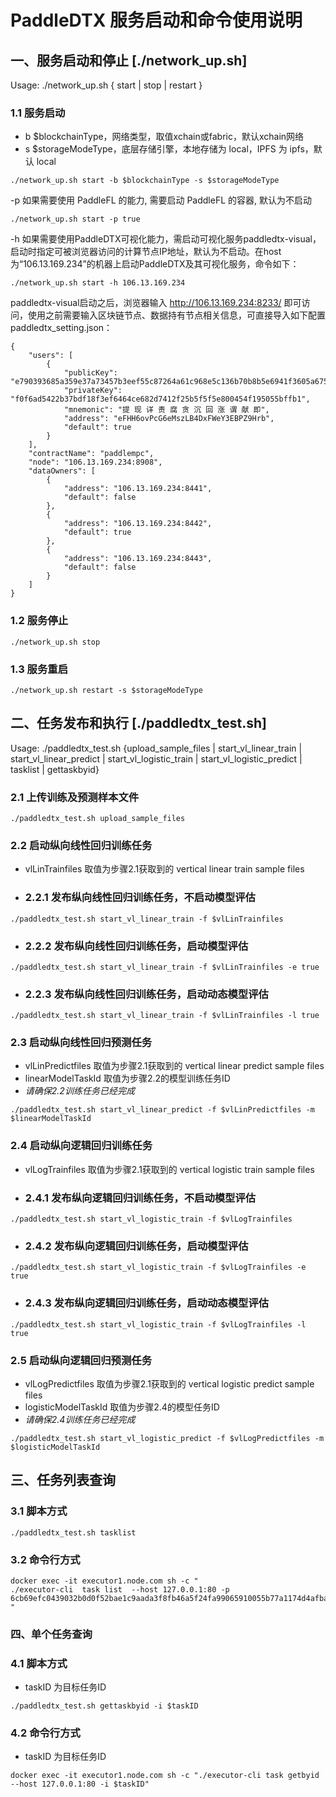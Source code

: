 # PaddleDTX 服务启动和命令使用说明

## 一、服务启动和停止 [./network_up.sh]
Usage: ./network_up.sh { start | stop | restart }

### 1.1 服务启动
- b $blockchainType，网络类型，取值xchain或fabric，默认xchain网络
- s $storageModeType，底层存储引擎，本地存储为 local，IPFS 为 ipfs，默认 local
```shell
./network_up.sh start -b $blockchainType -s $storageModeType
```

-p 如果需要使用 PaddleFL 的能力, 需要启动 PaddleFL 的容器, 默认为不启动
```shell
./network_up.sh start -p true
```

-h 如果需要使用PaddleDTX可视化能力，需启动可视化服务paddledtx-visual，启动时指定可被浏览器访问的计算节点IP地址，默认为不启动。在host为“106.13.169.234”的机器上启动PaddleDTX及其可视化服务，命令如下：
```shell
./network_up.sh start -h 106.13.169.234
```
paddledtx-visual启动之后，浏览器输入 http://106.13.169.234:8233/ 即可访问，使用之前需要输入区块链节点、数据持有节点相关信息，可直接导入如下配置paddledtx_setting.json：
```
{
    "users": [
        {
            "publicKey": "e790393685a359e37a73457b3eef55c87264a61c968e5c136b70b8b5e6941f3605a67561af41633035239f6393b949584470da7a67b5b8fe284bd69cfb0d3d59",
            "privateKey": "f0f6ad5422b37bdf18f3ef6464ce682d7412f25b5f5f5e800454f195055bffb1",
            "mnemonic": "提 现 详 责 腐 贪 沉 回 涨 谓 献 即",
            "address": "eFHH6ovPcG6eMszLB4DxFWeY3EBPZ9Hrb",
            "default": true
        }
    ],
    "contractName": "paddlempc",
    "node": "106.13.169.234:8908",
    "dataOwners": [
        {
            "address": "106.13.169.234:8441",
            "default": false
        },
        {
            "address": "106.13.169.234:8442",
            "default": true
        },
        {
            "address": "106.13.169.234:8443",
            "default": false
        }
    ]
}
```


### 1.2 服务停止
```shell
./network_up.sh stop
```
### 1.3 服务重启
```shell
./network_up.sh restart -s $storageModeType
```

## 二、任务发布和执行 [./paddledtx_test.sh]
Usage: ./paddledtx_test.sh {upload_sample_files | start_vl_linear_train | start_vl_linear_predict | start_vl_logistic_train | start_vl_logistic_predict | tasklist | gettaskbyid}

### 2.1 上传训练及预测样本文件
```shell
./paddledtx_test.sh upload_sample_files
```

### 2.2 启动纵向线性回归训练任务
- vlLinTrainfiles 取值为步骤2.1获取到的 vertical linear train sample files
- ### 2.2.1 发布纵向线性回归训练任务，不启动模型评估
```shell
./paddledtx_test.sh start_vl_linear_train -f $vlLinTrainfiles
```
- ### 2.2.2 发布纵向线性回归训练任务，启动模型评估
```shell
./paddledtx_test.sh start_vl_linear_train -f $vlLinTrainfiles -e true
```
- ### 2.2.3 发布纵向线性回归训练任务，启动动态模型评估
```shell
./paddledtx_test.sh start_vl_linear_train -f $vlLinTrainfiles -l true
```

### 2.3 启动纵向线性回归预测任务
- vlLinPredictfiles 取值为步骤2.1获取到的 vertical linear predict sample files
- linearModelTaskId 取值为步骤2.2的模型训练任务ID
- *请确保2.2训练任务已经完成*
```shell
./paddledtx_test.sh start_vl_linear_predict -f $vlLinPredictfiles -m $linearModelTaskId
```

### 2.4 启动纵向逻辑回归训练任务
- vlLogTrainfiles 取值为步骤2.1获取到的 vertical logistic train sample files
- ### 2.4.1 发布纵向逻辑回归训练任务，不启动模型评估
```shell
./paddledtx_test.sh start_vl_logistic_train -f $vlLogTrainfiles
```
- ### 2.4.2 发布纵向逻辑回归训练任务，启动模型评估
```shell
./paddledtx_test.sh start_vl_logistic_train -f $vlLogTrainfiles -e true
```
- ### 2.4.3 发布纵向逻辑回归训练任务，启动动态模型评估
```shell
./paddledtx_test.sh start_vl_logistic_train -f $vlLogTrainfiles -l true
```

### 2.5 启动纵向逻辑回归预测任务
- vlLogPredictfiles 取值为步骤2.1获取到的 vertical logistic predict sample files
- logisticModelTaskId 取值为步骤2.4的模型任务ID
- *请确保2.4训练任务已经完成*
```shell
./paddledtx_test.sh start_vl_logistic_predict -f $vlLogPredictfiles -m $logisticModelTaskId
```

## 三、任务列表查询
### 3.1 脚本方式
```shell
./paddledtx_test.sh tasklist
```

### 3.2 命令行方式
```shell
docker exec -it executor1.node.com sh -c " 
./executor-cli  task list  --host 127.0.0.1:80 -p 6cb69efc0439032b0d0f52bae1c9aada3f8fb46a5f24fa99065910055b77a1174d4afbac3c0529c8927587bb0e2ad90a85eaa600cfddd6b99f1212112135ef2b
"
```

### 四、单个任务查询
### 4.1 脚本方式
- taskID 为目标任务ID
```shell
./paddledtx_test.sh gettaskbyid -i $taskID
```

### 4.2 命令行方式
- taskID 为目标任务ID
```shell
docker exec -it executor1.node.com sh -c "./executor-cli task getbyid --host 127.0.0.1:80 -i $taskID"
```

